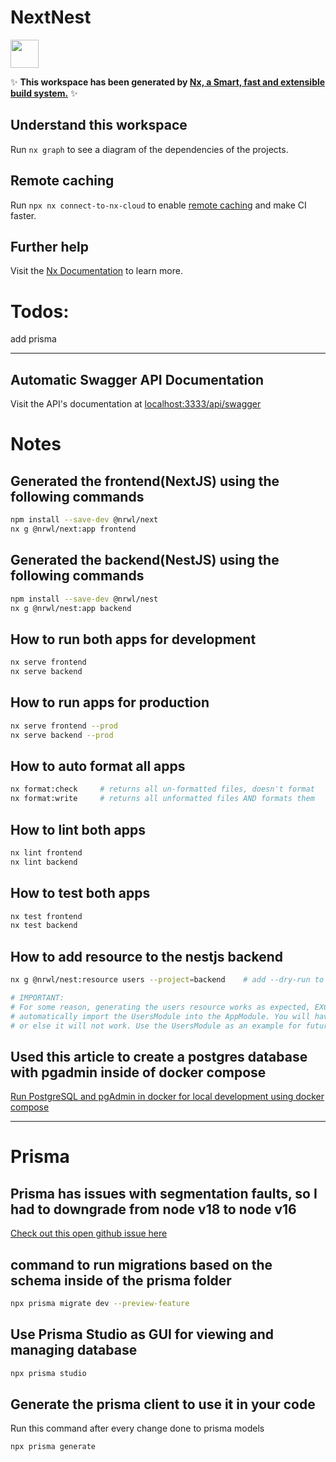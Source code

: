# NextNest

<a alt="Nx logo" href="https://nx.dev" target="_blank" rel="noreferrer"><img src="https://raw.githubusercontent.com/nrwl/nx/master/images/nx-logo.png" width="45"></a>

✨ **This workspace has been generated by [Nx, a Smart, fast and extensible build system.](https://nx.dev)** ✨

## Understand this workspace

Run `nx graph` to see a diagram of the dependencies of the projects.

## Remote caching

Run `npx nx connect-to-nx-cloud` to enable [remote caching](https://nx.app) and make CI faster.

## Further help

Visit the [Nx Documentation](https://nx.dev) to learn more.

# Todos:

add prisma

---

## Automatic Swagger API Documentation

Visit the API's documentation at [localhost:3333/api/swagger](http://localhost:3333/api/swagger)

# Notes

## Generated the frontend(NextJS) using the following commands

```bash
npm install --save-dev @nrwl/next
nx g @nrwl/next:app frontend
```

## Generated the backend(NestJS) using the following commands

```bash
npm install --save-dev @nrwl/nest
nx g @nrwl/nest:app backend
```

## How to run both apps for development

```bash
nx serve frontend
nx serve backend
```

## How to run apps for production

```bash
nx serve frontend --prod
nx serve backend --prod
```

## How to auto format all apps

```bash
nx format:check     # returns all un-formatted files, doesn't format
nx format:write     # returns all unformatted files AND formats them
```

## How to lint both apps

```bash
nx lint frontend
nx lint backend
```

## How to test both apps

```bash
nx test frontend
nx test backend
```

## How to add resource to the nestjs backend

```bash
nx g @nrwl/nest:resource users --project=backend    # add --dry-run to see changes without writing to disk

# IMPORTANT:
# For some reason, generating the users resource works as expected, EXCEPT it does not
# automatically import the UsersModule into the AppModule. You will have to do this manually
# or else it will not work. Use the UsersModule as an example for future resources.
```

## Used this article to create a postgres database with pgadmin inside of docker compose

[Run PostgreSQL and pgAdmin in docker for local development using docker compose](https://belowthemalt.com/2021/06/09/run-postgresql-and-pgadmin-in-docker-for-local-development-using-docker-compose/)

---

# Prisma

## Prisma has issues with segmentation faults, so I had to downgrade from node v18 to node v16

[Check out this open github issue here](https://github.com/prisma/prisma/issues/10649)

## command to run migrations based on the schema inside of the prisma folder

```bash
npx prisma migrate dev --preview-feature
```

## Use Prisma Studio as GUI for viewing and managing database

```bash
npx prisma studio
```

## Generate the prisma client to use it in your code
Run this command after every change done to prisma models
```bash
npx prisma generate
```
